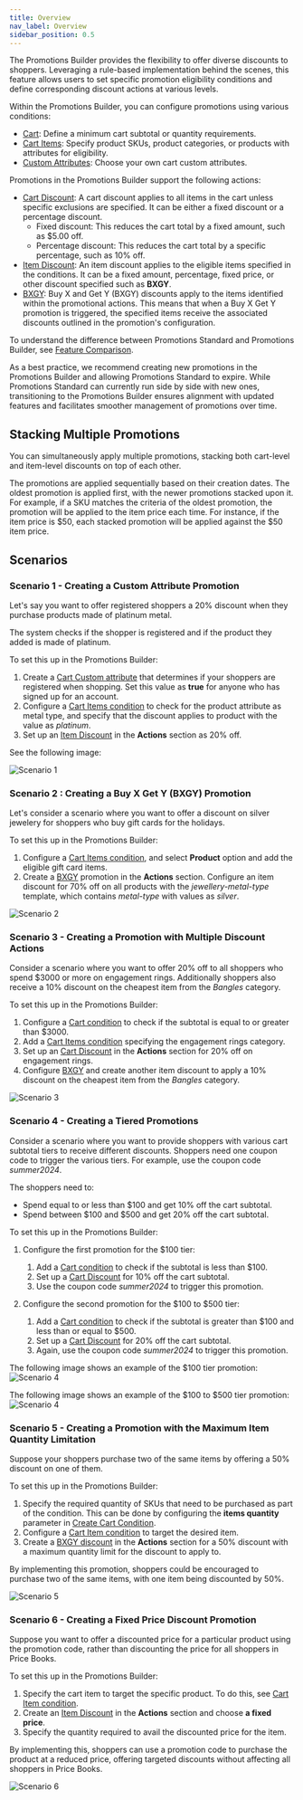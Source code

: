 ```yaml
---
title: Overview
nav_label: Overview
sidebar_position: 0.5
---
```


The Promotions Builder provides the flexibility to offer diverse discounts to shoppers. Leveraging a rule-based implementation behind the scenes, this feature allows users to set specific promotion eligibility conditions and define corresponding discount actions at various levels.

Within the Promotions Builder, you can configure promotions using various conditions:

- [Cart](/docs/commerce-manager/promotions-builder/creating-a-promotion-in-promotions-builder#creating-a-cart-condition): Define a minimum cart subtotal or quantity requirements.
- [Cart Items](/docs/commerce-manager/promotions-builder/creating-a-promotion-in-promotions-builder#creating-a-cart-items-condition): Specify product SKUs, product categories, or products with attributes for eligibility.
- [Custom Attributes](/docs/commerce-manager/promotions-builder/creating-a-promotion-in-promotions-builder#adding-cart-custom-attributes): Choose your own cart custom attributes.

Promotions in the Promotions Builder support the following actions:

- [Cart Discount](/docs/commerce-manager/promotions-builder/creating-a-promotion-in-promotions-builder#creating-a-cart-discount-promotion): A cart discount applies to all items in the cart unless specific exclusions are specified. It can be either a fixed discount or a percentage discount.
    - Fixed discount: This reduces the cart total by a fixed amount, such as $5.00 off.
    - Percentage discount: This reduces the cart total by a specific percentage, such as 10% off.
- [Item Discount](/docs/commerce-manager/promotions-builder/creating-a-promotion-in-promotions-builder#creating-an-item-discount-promotion): An item discount applies to the eligible items specified in the conditions. It can be a fixed amount, percentage, fixed price, or other discount specified such as **BXGY**.
- [BXGY](/docs/commerce-manager/promotions-builder/creating-a-promotion-in-promotions-builder#creating-a-bxgy-promotion): Buy X and Get Y (BXGY) discounts apply to the items identified within the promotional actions. This means that when a Buy X Get Y promotion is triggered, the specified items receive the associated discounts outlined in the promotion's configuration.

To understand the difference between Promotions Standard and Promotions Builder, see [Feature Comparison](/docs/commerce-cloud/rule-promotions/overview#feature-comparison-promotions-standard-vs-rule-promotions).

As a best practice, we recommend creating new promotions in the Promotions Builder and allowing Promotions Standard to expire. While Promotions Standard can currently run side by side with new ones, transitioning to the Promotions Builder ensures alignment with updated features and facilitates smoother management of promotions over time.

## Stacking Multiple Promotions

You can simultaneously apply multiple promotions, stacking both cart-level and item-level discounts on top of each other.

The promotions are applied sequentially based on their creation dates. The oldest promotion is applied first, with the newer promotions stacked upon it. For example, if a SKU matches the criteria of the oldest promotion, the promotion will be applied to the item price each time. For instance, if the item price is $50, each stacked promotion will be applied against the $50 item price.

## Scenarios

### Scenario 1 - Creating a Custom Attribute Promotion

Let's say you want to offer registered shoppers a 20% discount when they purchase products made of platinum metal.

The system checks if the shopper is registered and if the product they added is made of platinum.

To set this up in the Promotions Builder:
1. Create a [Cart Custom attribute](/docs/commerce-manager/promotions-builder/creating-a-promotion-in-promotions-builder#adding-cart-custom-attributes) that determines if your shoppers are registered when shopping. Set this value as **true** for anyone who has signed up for an account.
2. Configure a [Cart Items condition](/docs/commerce-manager/promotions-builder/creating-a-promotion-in-promotions-builder#creating-a-cart-items-condition) to check for the product attribute as metal type, and specify that the discount applies to product with the value as *platinum*.
3. Set up an [Item Discount](/docs/commerce-manager/promotions-builder/creating-a-promotion-in-promotions-builder#creating-an-item-discount-promotion) in the **Actions** section as 20% off.

See the following image:

![Scenario 1](/assets/promotion-example-scenario-1.png)

### Scenario 2 : Creating a Buy X Get Y (BXGY) Promotion

Let's consider a scenario where you want to offer a discount on silver jewelery for shoppers who buy gift cards for the holidays.

To set this up in the Promotions Builder:

1. Configure a [Cart Items condition](/docs/commerce-manager/promotions-builder/creating-a-promotion-in-promotions-builder#creating-a-cart-items-condition), and select **Product** option and add the eligible gift card items.
2. Create a [BXGY](/docs/commerce-manager/promotions-builder/creating-a-promotion-in-promotions-builder#creating-a-bxgy-promotion) promotion in the **Actions** section. Configure an item discount for 70% off on all products with the *jewellery-metal-type* template, which contains *metal-type* with values as *silver*.

![Scenario 2](/assets/promotion-example-scenario-2.png)

### Scenario 3 - Creating a Promotion with Multiple Discount Actions

Consider a scenario where you want to offer 20% off to all shoppers who spend $3000 or more on engagement rings. Additionally shoppers also receive a 10% discount on the cheapest item from the *Bangles* category.

To set this up in the Promotions Builder:

1. Configure a [Cart condition](/docs/commerce-manager/promotions-builder/creating-a-promotion-in-promotions-builder#creating-a-cart-condition) to check if the subtotal is equal to or greater than $3000.
2. Add a [Cart Items condition](/docs/commerce-manager/promotions-builder/creating-a-promotion-in-promotions-builder#creating-a-cart-items-condition) specifying the engagement rings category.
3. Set up an [Cart Discount](/docs/commerce-manager/promotions-builder/creating-a-promotion-in-promotions-builder#creating-a-cart-discount-promotion) in the **Actions** section for 20% off on engagement rings.
4. Configure [BXGY](/docs/commerce-manager/promotions-builder/creating-a-promotion-in-promotions-builder#creating-a-bxgy-promotion) and create another item discount to apply a 10% discount on the cheapest item from the *Bangles* category.

![Scenario 3](/assets/promotion-example-scenario-3.png)

### Scenario 4 - Creating a Tiered Promotions

Consider a scenario where you want to provide shoppers with various cart subtotal tiers to receive different discounts. Shoppers need one coupon code to trigger the various tiers. For example, use the coupon code *summer2024*. 

The shoppers need to:
- Spend equal to or less than $100 and get 10% off the cart subtotal.
- Spend between $100 and $500 and get 20% off the cart subtotal.

To set this up in the Promotions Builder:

1. Configure the first promotion for the $100 tier:
    1. Add a [Cart condition](/docs/commerce-manager/promotions-builder/creating-a-promotion-in-promotions-builder#creating-a-cart-condition) to check if the subtotal is less than $100.
    1. Set up a [Cart Discount](/docs/commerce-manager/promotions-builder/creating-a-promotion-in-promotions-builder#creating-a-cart-discount-promotion) for 10% off the cart subtotal.
    1. Use the coupon code *summer2024* to trigger this promotion.

1. Configure the second promotion for the $100 to $500 tier:
    1. Add a [Cart condition](/docs/commerce-manager/promotions-builder/creating-a-promotion-in-promotions-builder#creating-a-cart-condition) to check if the subtotal is greater than $100 and less than or equal to $500.
    1. Set up a [Cart Discount](/docs/commerce-manager/promotions-builder/creating-a-promotion-in-promotions-builder#creating-a-cart-discount-promotion) for 20% off the cart subtotal.
    1. Again, use the coupon code *summer2024* to trigger this promotion.

The following image shows an example of the $100 tier promotion:
![Scenario 4](/assets/promotion-example-scenario-4-1.png)

The following image shows an example of the $100 to $500 tier promotion:
![Scenario 4](/assets/promotion-example-scenario-4-2.png)

### Scenario 5 - Creating a Promotion with the Maximum Item Quantity Limitation

Suppose your shoppers purchase two of the same items by offering a 50% discount on one of them.

To set this up in the Promotions Builder:

1. Specify the required quantity of SKUs that need to be purchased as part of the condition. This can be done by configuring the **items quantity** parameter in [Create Cart Condition](/docs/commerce-manager/promotions-builder/creating-a-promotion-in-promotions-builder#creating-a-cart-condition).
2. Configure a [Cart Item condition](/docs/commerce-manager/promotions-builder/creating-a-promotion-in-promotions-builder#creating-a-cart-items-condition) to target the desired item.
3. Create a [BXGY discount](/docs/commerce-manager/promotions-builder/creating-a-promotion-in-promotions-builder#creating-a-bxgy-promotion) in the **Actions** section for a 50% discount with a maximum quantity limit for the discount to apply to.

By implementing this promotion, shoppers could be encouraged to purchase two of the same items, with one item being discounted by 50%.

![Scenario 5](/assets/promotion-example-scenario-5.png)

### Scenario 6 - Creating a Fixed Price Discount Promotion

Suppose you want to offer a discounted price for a particular product using the promotion code, rather than discounting the price for all shoppers in Price Books.

To set this up in the Promotions Builder:

1. Specify the cart item to target the specific product. To do this, see [Cart Item condition](/docs/commerce-manager/promotions-builder/creating-a-promotion-in-promotions-builder#creating-a-cart-items-condition).
2. Create an [Item Discount](/docs/commerce-manager/promotions-builder/creating-a-promotion-in-promotions-builder#creating-an-item-discount-promotion) in the **Actions** section and choose **a fixed price**.
3. Specify the quantity required to avail the discounted price for the item.

By implementing this, shoppers can use a promotion code to purchase the product at a reduced price, offering targeted discounts without affecting all shoppers in Price Books.

![Scenario 6](/assets/promotion-example-scenario-6.png)

